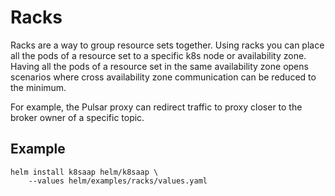 # Racks

Racks are a way to group resource sets together.
Using racks you can place all the pods of a resource set to a specific k8s node or availability zone.
Having all the pods of a resource set in the same availability zone opens scenarios where cross availability zone communication can be reduced to the minimum.

For example, the Pulsar proxy can redirect traffic to proxy closer to the broker owner of a specific topic.


## Example

```
helm install k8saap helm/k8saap \
    --values helm/examples/racks/values.yaml 
```